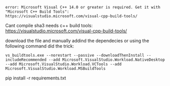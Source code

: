`
error: Microsoft Visual C++ 14.0 or greater is required. Get it with "Microsoft C++ Build Tools": https://visualstudio.microsoft.com/visual-cpp-build-tools/
`

Cant compile sha3 needs c++ build tools: https://visualstudio.microsoft.com/visual-cpp-build-tools/

download the file and manually addind the dependecies or using the following command did the trick:
```
vs_buildtools.exe --norestart --passive --downloadThenInstall --includeRecommended --add Microsoft.VisualStudio.Workload.NativeDesktop --add Microsoft.VisualStudio.Workload.VCTools --add Microsoft.VisualStudio.Workload.MSBuildTools
```

pip install -r requirements.txt
